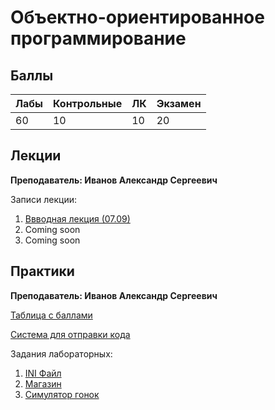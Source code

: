 # Объектно-ориентированное программирование

## Баллы

| Лабы | Контрольные | ЛК | Экзамен |
| :--- | :--- | :--- | :--- |
| 60 | 10 | 10 | 20 |

## Лекции

**Преподаватель: Иванов Александр Сергеевич**

Записи лекции:

1. [Ввводная лекция \(07.09\)](https://yadi.sk/d/iGz5-Vunb5dKHA/2020-09-07.mp4?w=1)
2. Сoming soon
3. Coming soon

## Практики

**Преподаватель: Иванов Александр Сергеевич**

[Таблица с баллами](https://docs.google.com/spreadsheets/d/1H75MoSvL-165x5aM-p26eFZcY57UYx0gPtOHhvpGYGw/edit#gid=1466777734)

[Система для отправки кода](https://reports.artrey.ru)

Задания лабораторных:

1. [INI Файл](https://niuitmo-my.sharepoint.com/personal/i_ser_i_niuitmo_ru/Documents/ITMO.ARCHIVE/3_Semester/OOP/OOPLabs/Lab1.pdf)
2. [Магазин](https://niuitmo-my.sharepoint.com/:b:/g/personal/i_ser_i_niuitmo_ru/ET2kULbccf5BmU1C7E1YDC8BJ5AykF46r9S8GOj2olZx1w?e=Xt7DcA)
3. [Симулятор гонок](https://niuitmo-my.sharepoint.com/:b:/g/personal/i_ser_i_niuitmo_ru/EZvnhUJl0X5Hn7fffFGHZ7ABjONG5BL_mG7OScZx00PO7w?e=nM1XMr)

